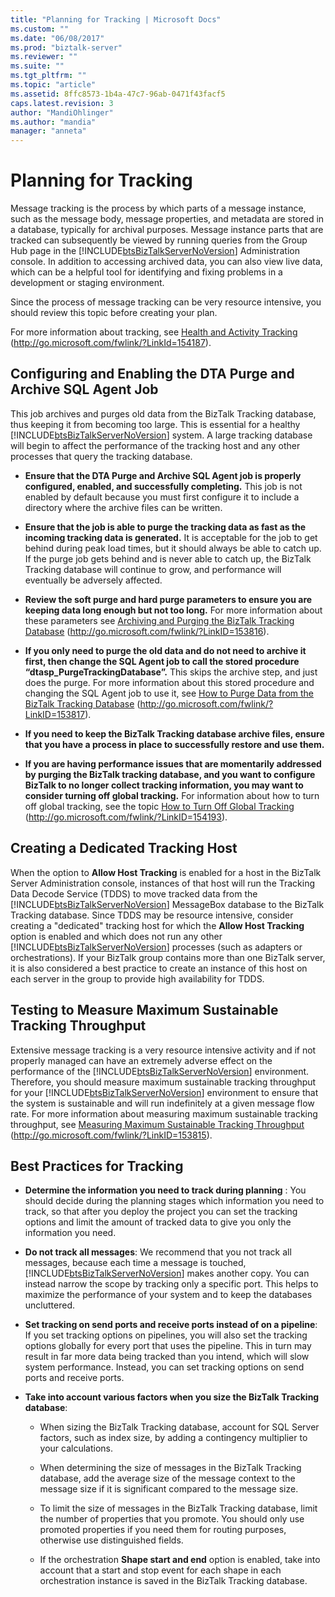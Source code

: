 ```yaml
---
title: "Planning for Tracking | Microsoft Docs"
ms.custom: ""
ms.date: "06/08/2017"
ms.prod: "biztalk-server"
ms.reviewer: ""
ms.suite: ""
ms.tgt_pltfrm: ""
ms.topic: "article"
ms.assetid: 8ffc8573-1b4a-47c7-96ab-0471f43facf5
caps.latest.revision: 3
author: "MandiOhlinger"
ms.author: "mandia"
manager: "anneta"
---
```

# Planning for Tracking
Message tracking is the process by which parts of a message instance, such as the message body, message properties, and metadata are stored in a database, typically for archival purposes. Message instance parts that are tracked can subsequently be viewed by running queries from the Group Hub page in the [!INCLUDE[btsBizTalkServerNoVersion](../includes/btsbiztalkservernoversion-md.md)] Administration console. In addition to accessing archived data, you can also view live data, which can be a helpful tool for identifying and fixing problems in a development or staging environment.  
  
 Since the process of message tracking can be very resource intensive, you should review this topic before creating your plan.  
  
 For more information about tracking, see [Health and Activity Tracking](http://go.microsoft.com/fwlink/?LinkId=154187) (http://go.microsoft.com/fwlink/?LinkId=154187).  
  
## Configuring and Enabling the DTA Purge and Archive SQL Agent Job  
 This job archives and purges old data from the BizTalk Tracking database, thus keeping it from becoming too large. This is essential for a healthy [!INCLUDE[btsBizTalkServerNoVersion](../includes/btsbiztalkservernoversion-md.md)] system. A large tracking database will begin to affect the performance of the tracking host and any other processes that query the tracking database.  
  
-   **Ensure that the DTA Purge and Archive SQL Agent job is properly configured, enabled, and successfully completing.** This job is not enabled by default because you must first configure it to include a directory where the archive files can be written.  
  
-   **Ensure that the job is able to purge the tracking data as fast as the incoming tracking data is generated.** It is acceptable for the job to get behind during peak load times, but it should always be able to catch up. If the purge job gets behind and is never able to catch up, the BizTalk Tracking database will continue to grow, and performance will eventually be adversely affected.  
  
-   **Review the soft purge and hard purge parameters to ensure you are keeping data long enough but not too long.** For more information about these parameters see [Archiving and Purging the BizTalk Tracking Database](http://go.microsoft.com/fwlink/?LinkID=153816) (http://go.microsoft.com/fwlink/?LinkID=153816).  
  
-   **If you only need to purge the old data and do not need to archive it first, then change the SQL Agent job to call the stored procedure “dtasp_PurgeTrackingDatabase”.** This skips the archive step, and just does the purge. For more information about this stored procedure and changing the SQL Agent job to use it, see [How to Purge Data from the BizTalk Tracking Database](http://go.microsoft.com/fwlink/?LinkID=153817) (http://go.microsoft.com/fwlink/?LinkID=153817).  
  
-   **If you need to keep the BizTalk Tracking database archive files, ensure that you have a process in place to successfully restore and use them.**  
  
-   **If you are having performance issues that are momentarily addressed by purging the BizTalk tracking database, and you want to configure BizTalk to no longer collect tracking information, you may want to consider turning off global tracking.** For information about how to turn off global tracking, see the topic [How to Turn Off Global Tracking](http://go.microsoft.com/fwlink/?LinkID=154193) (http://go.microsoft.com/fwlink/?LinkID=154193).  
  
## Creating a Dedicated Tracking Host  
 When the option to **Allow Host Tracking** is enabled for a host in the BizTalk Server Administration console, instances of that host will run the Tracking Data Decode Service (TDDS) to move tracked data from the [!INCLUDE[btsBizTalkServerNoVersion](../includes/btsbiztalkservernoversion-md.md)] MessageBox database to the BizTalk Tracking database. Since TDDS may be resource intensive, consider creating a "dedicated" tracking host for which the **Allow Host Tracking** option is enabled and which does not run any other [!INCLUDE[btsBizTalkServerNoVersion](../includes/btsbiztalkservernoversion-md.md)] processes (such as adapters or orchestrations). If your BizTalk group contains more than one BizTalk server, it is also considered a best practice to create an instance of this host on each server in the group to provide high availability for TDDS.  
  
## Testing to Measure Maximum Sustainable Tracking Throughput  
 Extensive message tracking is a very resource intensive activity and if not properly managed can have an extremely adverse effect on the performance of the [!INCLUDE[btsBizTalkServerNoVersion](../includes/btsbiztalkservernoversion-md.md)] environment. Therefore, you should measure maximum sustainable tracking throughput for your [!INCLUDE[btsBizTalkServerNoVersion](../includes/btsbiztalkservernoversion-md.md)] environment to ensure that the system is sustainable and will run indefinitely at a given message flow rate. For more information about measuring maximum sustainable tracking throughput, see [Measuring Maximum Sustainable Tracking Throughput](http://go.microsoft.com/fwlink/?LinkID=153815) (<http://go.microsoft.com/fwlink/?LinkID=153815>).  
  
##  <a name="BKMK_TrackingBP"></a> Best Practices for Tracking  
  
- **Determine the information you need to track during planning** : You should decide during the planning stages which information you need to track, so that after you deploy the project you can set the tracking options and limit the amount of tracked data to give you only the information you need.  
  
- **Do not track all messages**: We recommend that you not track all messages, because each time a message is touched, [!INCLUDE[btsBizTalkServerNoVersion](../includes/btsbiztalkservernoversion-md.md)] makes another copy. You can instead narrow the scope by tracking only a specific port. This helps to maximize the performance of your system and to keep the databases uncluttered.  
  
- **Set tracking on send ports and receive ports instead of on a pipeline**: If you set tracking options on pipelines, you will also set the tracking options globally for every port that uses the pipeline. This in turn may result in far more data being tracked than you intend, which will slow system performance. Instead, you can set tracking options on send ports and receive ports.  
  
- **Take into account various factors when you size the BizTalk Tracking database**:  
  
  -   When sizing the BizTalk Tracking database, account for SQL Server factors, such as index size, by adding a contingency multiplier to your calculations.  
  
  -   When determining the size of messages in the BizTalk Tracking database, add the average size of the message context to the message size if it is significant compared to the message size.  
  
  -   To limit the size of messages in the BizTalk Tracking database, limit the number of properties that you promote. You should only use promoted properties if you need them for routing purposes, otherwise use distinguished fields.  
  
  -   If the orchestration **Shape start and end** option is enabled, take into account that a start and stop event for each shape in each orchestration instance is saved in the BizTalk Tracking database.